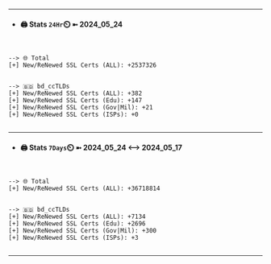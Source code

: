 

---
- #### 🖨️ **Stats** `24Hr`⏲️ ➼ 2024_05_24
```console


--> 🌐 Total
[+] New/ReNewed SSL Certs (ALL): +2537326


--> 🇧🇩 bd_ccTLDs
[+] New/ReNewed SSL Certs (ALL): +382
[+] New/ReNewed SSL Certs (Edu): +147
[+] New/ReNewed SSL Certs (Gov|Mil): +21
[+] New/ReNewed SSL Certs (ISPs): +0


```

---
- #### 🖨️ **Stats** `7Days`⏲️ ➼ 2024_05_24 <--> 2024_05_17
```console


--> 🌐 Total
[+] New/ReNewed SSL Certs (ALL): +36718814


--> 🇧🇩 bd_ccTLDs
[+] New/ReNewed SSL Certs (ALL): +7134
[+] New/ReNewed SSL Certs (Edu): +2696
[+] New/ReNewed SSL Certs (Gov|Mil): +300
[+] New/ReNewed SSL Certs (ISPs): +3


```

---

